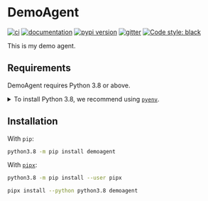 # DemoAgent

[![ci](https://github.com/bonicim/demoagent/workflows/ci/badge.svg)](https://github.com/bonicim/demoagent/actions?query=workflow%3Aci)
[![documentation](https://img.shields.io/badge/docs-mkdocs%20material-blue.svg?style=flat)](https://bonicim.github.io/demoagent/)
[![pypi version](https://img.shields.io/pypi/v/demoagent.svg)](https://pypi.org/project/demoagent/)
[![gitter](https://badges.gitter.im/join%20chat.svg)](https://gitter.im/demoagent/community)
[![Code style: black](https://img.shields.io/badge/code%20style-black-000000.svg)](https://github.com/psf/black)

This is my demo agent.

## Requirements

DemoAgent requires Python 3.8 or above.

<details>
<summary>To install Python 3.8, we recommend using <a href="https://github.com/pyenv/pyenv"><code>pyenv</code></a>.</summary>

```bash
# install pyenv
git clone https://github.com/pyenv/pyenv ~/.pyenv

# setup pyenv (you should also put these three lines in .bashrc or similar)
export PATH="${HOME}/.pyenv/bin:${PATH}"
export PYENV_ROOT="${HOME}/.pyenv"
eval "$(pyenv init -)"

# install Python 3.8
pyenv install 3.8.10

# make it available globally
pyenv global system 3.8.10
```
</details>

## Installation

With `pip`:
```bash
python3.8 -m pip install demoagent
```

With [`pipx`](https://github.com/pipxproject/pipx):
```bash
python3.8 -m pip install --user pipx

pipx install --python python3.8 demoagent
```
